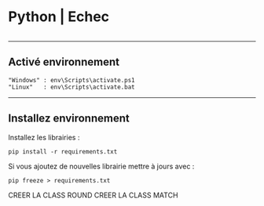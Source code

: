 # Python | Echec
```

```

---

## Activé environnement
```
"Windows" : env\Scripts\activate.ps1 
"Linux"   : env\Scripts\activate.bat  
```

---

## Installez environnement
Installez les librairies :
```
pip install -r requirements.txt 
```

Si vous ajoutez de nouvelles librairie mettre à jours avec :
```
pip freeze > requirements.txt      
```


CREER LA CLASS ROUND
CREER LA CLASS MATCH
